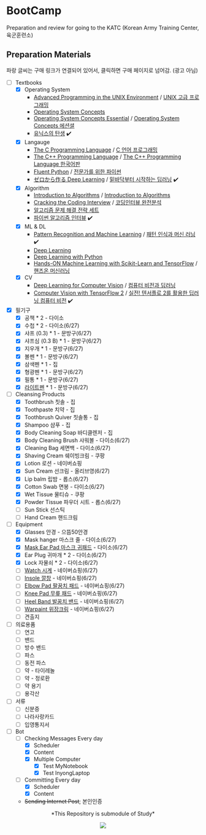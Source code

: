 # BootCamp
Preparation and review for going to the KATC (Korean Army Training Center, 육군훈련소)

## Preparation Materials
파랑 글씨는 구매 링크가 연결되어 있어서, 클릭하면 구매 페이지로 넘어감. (광고 아님)

- [ ] Textbooks
  - [x] Operating System
    - [Advanced Programming in the UNIX Environment](https://read.amazon.com/kp/embed?asin=B00DB3G8KY&preview=newtab&linkCode=kpe&ref_=cm_sw_r_kb_dp_36BE4JGSZS3WMR32355V) / [UNIX 고급 프로그래밍](http://www.yes24.com/Product/Goods/14528020)
    - [Operating System Concepts](https://www.amazon.com/dp/1119456339/?coliid=I2SC46EAXP0FJL&colid=3DGQ02RJ0O8QW&psc=0&ref_=lv_ov_lig_dp_it_im)
    - [Operating System Concepts Essential](https://www.amazon.com/dp/B00RKQZ47Q/?coliid=I1N4YO5JUJO1HD&colid=3DGQ02RJ0O8QW&psc=0&ref_=lv_ov_lig_dp_it_im) / [Operating System Concepts 에션셜](http://www.yes24.com/Product/Goods/71048173)
    - [유닉스의 탄생](http://www.yes24.com/Product/Goods/91213198) :heavy_check_mark:
  - [x] Langauge
    - [The C Programming Language](https://www.amazon.com/dp/0131103709/?coliid=IQW77IBWGBFRI&colid=3DGQ02RJ0O8QW&psc=0&ref_=lv_ov_lig_dp_it_im) / [C 언어 프로그래밍](http://www.yes24.com/Product/Goods/63416)
    - [The C++ Programming Language](https://www.amazon.com/dp/0321958322/?coliid=IQTLHMIYMJIOR&colid=3DGQ02RJ0O8QW&psc=0&ref_=lv_ov_lig_dp_it_im) / [The C++ Programming Language 한국어판](http://www.yes24.com/Product/Goods/23441719)
    - [Fluent Python](https://www.amazon.com/Fluent-Python-Concise-Effective-Programming/dp/1491946008/ref=sr_1_1?dchild=1&keywords=fluent+python&qid=1624331346&sr=8-1) /  [전문가를 위한 파이썬](http://www.yes24.com/Product/Goods/30231768)
    - [ゼロから作る Deep Learning](https://www.amazon.co.jp/%E3%82%BC%E3%83%AD%E3%81%8B%E3%82%89%E4%BD%9C%E3%82%8BDeep-Learning-%E2%80%95Python%E3%81%A7%E5%AD%A6%E3%81%B6%E3%83%87%E3%82%A3%E3%83%BC%E3%83%97%E3%83%A9%E3%83%BC%E3%83%8B%E3%83%B3%E3%82%B0%E3%81%AE%E7%90%86%E8%AB%96%E3%81%A8%E5%AE%9F%E8%A3%85-%E6%96%8E%E8%97%A4-%E5%BA%B7%E6%AF%85/dp/4873117585) / [밑바닥부터 시작하는 딥러닝](http://www.yes24.com/Product/Goods/34970929) :heavy_check_mark: 
  - [x] Algorithm
    - [Introduction to Algorithms](https://www.amazon.com/dp/0262033844/?coliid=I346KV8UUYJ660&colid=3DGQ02RJ0O8QW&psc=1&ref_=lv_ov_lig_dp_it) / [Introduction to Algorithms](http://www.yes24.com/Product/Goods/13776831)
    - [Cracking the Coding Interview](https://www.amazon.com/dp/0984782850/?coliid=IATX78AOHNRK7&colid=3DGQ02RJ0O8QW&psc=1&ref_=lv_ov_lig_dp_it) / [코딩인터뷰 완전분석](http://www.yes24.com/Product/Goods/44305533)
    - [알고리즘 문제 해결 전략 세트](http://www.yes24.com/Product/Goods/8006522)
    - [파이썬 알고리즘 인터뷰](http://www.yes24.com/Product/Goods/91084402) :heavy_check_mark:
  - [x] ML & DL
    - [Pattern Recognition and Machine Learning](https://www.amazon.com/dp/0387310738/?coliid=I1O5WPSXJKY3FS&colid=3DGQ02RJ0O8QW&psc=1&ref_=lv_ov_lig_dp_it) /  [패턴 인식과 머신 러닝](http://www.yes24.com/Product/Goods/64189352) :heavy_check_mark:
    - [Deep Learning](https://www.amazon.com/gp/product/0262035618/ref=ppx_yo_dt_b_asin_title_o00_s00?ie=UTF8&psc=1) 
    - [Deep Learning with Python](https://www.amazon.com/gp/product/1617294438/ref=ppx_yo_dt_b_asin_title_o00_s00?ie=UTF8&psc=1)
    - [Hands-ON Machine Learning with Scikit-Learn and TensorFlow](https://www.amazon.com/dp/1491962291/?coliid=I2H26RK8BNC46F&colid=3DGQ02RJ0O8QW&psc=0&ref_=lv_ov_lig_dp_it) / [핸즈온 머신러닝](http://www.yes24.com/Product/Goods/59878826)
  - [x] CV
    - [Deep Learning for Computer Vision](https://www.amazon.com/dp/1788295625/?coliid=I2TRK7Y8CUTI1I&colid=3DGQ02RJ0O8QW&psc=1&ref_=lv_ov_lig_dp_it) / [컴퓨터 비전과 딥러닝](http://www.yes24.com/Product/Goods/63830791)
    - [Computer Vision with TensorFlow 2](https://www.amazon.com/gp/product/1788830644) / [실전! 텐서플로 2를 활용한 딥러닝 컴퓨터 비전](http://www.yes24.com/Product/Goods/90365150) :heavy_check_mark:

- [x] 필기구
  - [x] 공책 * 2 - 다이소
  - [x] 수첩 * 2 - 다이소(6/27)
  - [x] 샤프 (0.3) * 1 - 문방구(6/27)
  - [x] 샤프심 (0.3 B) * 1 - 문방구(6/27)
  - [x] 지우개 * 1 - 문방구(6/27)
  - [x] 볼펜 * 1 - 문방구(6/27)
  - [x] 삼색펜 * 1 - 집
  - [x] 형광펜 * 1 - 문방구(6/27)
  - [x] 필통 * 1 - 문방구(6/27)
  - [x] [라이트펜](https://smartstore.naver.com/early-trend-shop/products/5090123821) * 1 - 문방구(6/27)

- [ ] Cleansing Products
  - [x] Toothbrush 칫솔 - 집
  - [x] Toothpaste 치약 - 집
  - [x] Toothbrush Quiver 칫솔통 - 집
  - [x] Shampoo 샴푸 - 집
  - [x] Body Cleaning Soap 바디클렌저 - 집
  - [x] Body Cleaning Brush 샤워볼 - 다이소(6/27)
  - [x] Cleaning Bag 세면백 - 다이소(6/27)
  - [x] Shaving Cream 쉐이빙크림 - 쿠팡
  - [x] Lotion 로션 - 네이버쇼핑
  - [x] Sun Cream 선크림 - 올리브영(6/27)
  - [x] Lip balm 립밤 - 롭스(6/27)
  - [x] Cotton Swab 면봉 - 다이소(6/27)
  - [x] Wet Tissue 물티슈 - 쿠팡
  - [x] Powder Tissue 파우더 시트 - 롭스(6/27)
  - [ ] Sun Stick 선스틱
  - [ ] Hand Cream 핸드크림

- [ ] Equipment
  - [x] Glasses 안경 - 으뜸50안경
  - [x] Mask hanger 마스크 줄 - 다이소(6/27)
  - [x] [Mask Ear Pad 마스크 귀패드](https://smartstore.naver.com/early-trend-shop/products/5351685779) - 다이소(6/27)
  - [x] Ear Plug 귀마개 * 2 - 다이소(6/27)
  - [x] Lock 자물쇠 * 2 - 다이소(6/27) 
  - [ ] [Watch 시계](https://smartstore.naver.com/early-trend-shop/products/5221359949) - 네이버쇼핑(6/27)
  - [ ] [Insole 깔창](https://smartstore.naver.com/early-trend-shop/products/4755301328) - 네이버쇼핑(6/27)
  - [ ] [Elbow Pad 팔꿈치 패드](https://smartstore.naver.com/early-trend-shop/products/4911095601) - 네이버쇼핑(6/27)
  - [ ] [Knee Pad 무릎 패드](https://smartstore.naver.com/early-trend-shop/products/4928064521) - 네이버쇼핑(6/27)
  - [ ] [Heel Band 발꿈치 밴드](https://smartstore.naver.com/early-trend-shop/products/5406408748) - 네이버쇼핑(6/27)
  - [ ] [Warpaint 위장크림](https://smartstore.naver.com/early-trend-shop/products/4949369609?NaPm=ct%3Dkqf5lsap%7Cci%3Dcheckout%7Ctr%3Dsls_myc%7Ctrx%3D%7Chk%3De765994066b7914fa093bd4384d0c9b834563503) - 네이버쇼핑(6/27)
  - [ ] 견출지

- [ ] 의료용품
  - [ ] 연고
  - [ ] 밴드
  - [ ] 방수 밴드
  - [ ] 파스
  - [ ] 동전 파스
  - [ ] 약 - 타이레놀
  - [ ] 약 - 정로환
  - [ ] 약 용기
  - [ ] 용각산

- [ ] 서류
  - [ ] 신분증
  - [ ] 나라사랑카드
  - [ ] 입영통지서

- [ ] Bot
  - [ ] Checking Messages Every day
    - [x] Scheduler
    - [x] Content
    - [x] Multiple Computer
      - [x] Test MyNotebook
      - [x] Test InyongLaptop
  - [ ] Committing Every day
    - [x] Scheduler
    - [x] Content
  - ~~Sending Internet Post~~; 본인인증

<p align='center'>*This Repository is submodule of Study*</p>

<p align='center'><img src='https://user-images.githubusercontent.com/20737479/122714371-2a3b5b00-d2a2-11eb-82b0-f1a524378a68.gif'></p>
